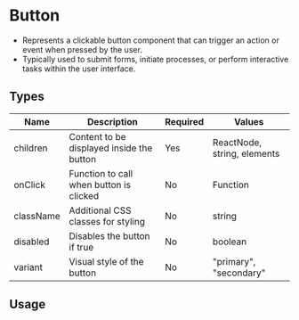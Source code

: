 # Button

 * Represents a clickable button component that can trigger an action or event when pressed by the user.
 * Typically used to submit forms, initiate processes, or perform interactive tasks within the user interface.

## Types
| Name      | Description                                   | Required | Values                        |
|-----------|-----------------------------------------------|----------|-------------------------------|
| children  | Content to be displayed inside the button      | Yes      | ReactNode, string, elements   |
| onClick   | Function to call when button is clicked        | No       | Function                      |
| className | Additional CSS classes for styling             | No       | string                        |
| disabled  | Disables the button if true                    | No       | boolean                        |
| variant   | Visual style of the button                     | No       | "primary", "secondary"        |

## Usage